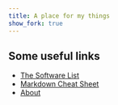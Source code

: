 ```yaml
---
title: A place for my things
show_fork: true
---
```


## Some useful links

* [The Software List](pages/software)
* [Markdown Cheat Sheet](pages/markdown_cheat_sheet.html)
* [About](pages/about)
